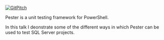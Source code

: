 [![GitPitch](https://gitpitch.com/assets/badge.svg)](https://gitpitch.com/James-DBA-Anderson/Pester-Max/master?grs=github&t=moon)

Pester is a unit testing framework for PowerShell.

In this talk I deonstrate some of the different ways in which Pester can be used to test SQL Server projects.